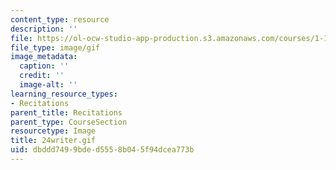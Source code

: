 ```yaml
---
content_type: resource
description: ''
file: https://ol-ocw-studio-app-production.s3.amazonaws.com/courses/1-124j-foundations-of-software-engineering-fall-2000/dbddd7499bded5558b045f94dcea773b_24writer.gif
file_type: image/gif
image_metadata:
  caption: ''
  credit: ''
  image-alt: ''
learning_resource_types:
- Recitations
parent_title: Recitations
parent_type: CourseSection
resourcetype: Image
title: 24writer.gif
uid: dbddd749-9bde-d555-8b04-5f94dcea773b
---
```

